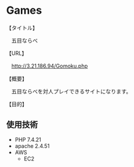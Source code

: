 # Games
【タイトル】

　五目ならべ

【URL】
   
　http://3.21.186.94/Gomoku.php


【概要】

　五目ならべを対人プレイできるサイトになります。

【目的】

## 使用技術

- PHP 7.4.21
- apache 2.4.51
- AWS
  - EC2
